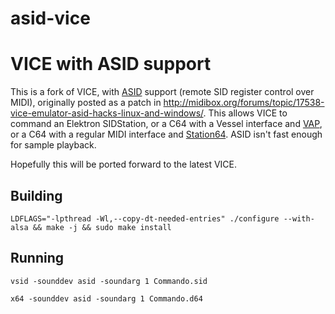 # asid-vice
VICE with ASID support
======================

This is a fork of VICE, with [ASID](http://paulus.kapsi.fi/asid_protocol.txt) support (remote SID register control over MIDI),
originally posted as a patch in http://midibox.org/forums/topic/17538-vice-emulator-asid-hacks-linux-and-windows/.
This allows VICE to command an Elektron SIDStation, or a C64 with a Vessel interface and [VAP](https://github.com/anarkiwi/vap),
or a C64 with a regular MIDI interface and [Station64](https://csdb.dk/release/?id=142049).  ASID isn't fast enough for sample playback.

Hopefully this will be ported forward to the latest VICE.

## Building

```
LDFLAGS="-lpthread -Wl,--copy-dt-needed-entries" ./configure --with-alsa && make -j && sudo make install
```

## Running

```
vsid -sounddev asid -soundarg 1 Commando.sid
```

```
x64 -sounddev asid -soundarg 1 Commando.d64
```
